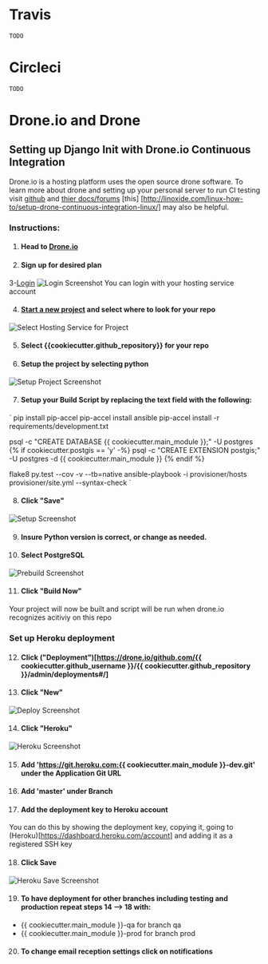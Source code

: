 # Travis

	TODO

# Circleci

	TODO

# Drone.io and Drone

## Setting up Django Init with Drone.io Continuous Integration

Drone.io is a hosting platform uses the open source drone software. 
To learn more about drone and setting up your personal server to run CI testing visit [github](https://github.com/drone/drone) and [thier docs/forums](http://readme.drone.io/community/overview/) [this] [http://linoxide.com/linux-how-to/setup-drone-continuous-integration-linux/] may also be helpful. 

### Instructions:
1. #### Head to [Drone.io](https://drone.io)

2. #### Sign up for desired plan

3-[Login](https://drone.io/login)
![Login Screenshot](./img/continuous_integration/droneio/screenshots/login_shot.PNG?raw=true "")
You can login with your hosting service account

4. #### [Start a new project](https://drone.io/new) and select where to look for your repo
![Select Hosting Service for Project](./img/continuous_integration/droneio/screenshots/Hosting_Service_Project.PNG?raw=true "")

5. #### Select {{cookiecutter.github_repository}} for your repo

6. #### Setup the project by selecting python 
![Setup Project Screenshot](./img/continuous_integration/droneio/screenshots/Setup_Project.PNG?raw=true "")

7. #### Setup your Build Script by replacing the text field with the following: 
`
pip install pip-accel
pip-accel install ansible
pip-accel install -r requirements/development.txt

psql -c "CREATE DATABASE {{ cookiecutter.main_module }};" -U postgres
{% if cookiecutter.postgis == 'y' -%}
psql -c "CREATE EXTENSION postgis;" -U postgres -d {{ cookiecutter.main_module }}
{% endif %}

flake8
py.test --cov -v --tb=native
ansible-playbook -i provisioner/hosts provisioner/site.yml --syntax-check
`

8. #### Click "Save"
![Setup Screenshot](./img/continuous_integration/droneio/screenshots/Setup_Screenshot.PNG?raw=true "")

9. #### Insure Python version is correct, or change as needed.

10. #### Select PostgreSQL 
![Prebuild Screenshot](./img/continuous_integration/droneio/screenshots/Prebuild_Screenshot.PNG?raw=true "")

11. #### Click "Build Now"
Your project will now be built and script will be run when drone.io recognizes acitiviy on this repo


### Set up Heroku deployment

12. ####  Click ("Deployment")[https://drone.io/github.com/{{ cookiecutter.github_username }}/{{ cookiecutter.github_repository }}/admin/deployments#/]

13. #### Click "New"
![Deploy Screenshot](./img/continuous_integration/droneio/screenshots/Deploy_Screenshot.PNG?raw=true "")

14. #### Click "Heroku"
![Heroku Screenshot](./img/continuous_integration/droneio/screenshots/Heroku_Screenshot.PNG?raw=true "")

15. #### Add 'https://git.heroku.com:{{ cookiecutter.main_module }}-dev.git' under the Application Git URL

16. #### Add 'master' under Branch

17. #### Add the deployment key to Heroku account
You can do this by showing the deployment key, copying it, going to (Heroku)[https://dashboard.heroku.com/account] and adding it as a registered SSH key

18. #### Click Save
![Heroku Save Screenshot](./img/continuous_integration/droneio/screenshots/Heroku_Save_Screenshot.PNG?raw=true "")

19. #### To have deployment for other branches including testing and production repeat steps 14 --> 18 with:
- {{ cookiecutter.main_module }}-qa for branch qa
- {{ cookiecutter.main_module }}-prod for branch prod

20. #### To change email reception settings click on notifications















